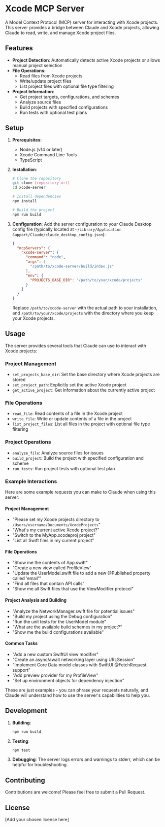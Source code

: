 # Xcode MCP Server

A Model Context Protocol (MCP) server for interacting with Xcode projects. This server provides a bridge between Claude and Xcode projects, allowing Claude to read, write, and manage Xcode project files.

## Features

- **Project Detection**: Automatically detects active Xcode projects or allows manual project selection
- **File Operations**:
  - Read files from Xcode projects
  - Write/update project files
  - List project files with optional file type filtering
- **Project Information**:
  - Get project targets, configurations, and schemes
  - Analyze source files
  - Build projects with specified configurations
  - Run tests with optional test plans

## Setup

1. **Prerequisites**:
   - Node.js (v14 or later)
   - Xcode Command Line Tools
   - TypeScript

2. **Installation**:
   ```bash
   # Clone the repository
   git clone [repository-url]
   cd xcode-server

   # Install dependencies
   npm install

   # Build the project
   npm run build
   ```

3. **Configuration**:
   Add the server configuration to your Claude Desktop config file (typically located at `~/Library/Application Support/Claude/claude_desktop_config.json`):

   ```json
   {
     "mcpServers": {
       "xcode-server": {
         "command": "node",
         "args": [
           "/path/to/xcode-server/build/index.js"
         ],
         "env": {
           "PROJECTS_BASE_DIR": "/path/to/your/xcode/projects"
         }
       }
     }
   }
   ```

   Replace `/path/to/xcode-server` with the actual path to your installation, and `/path/to/your/xcode/projects` with the directory where you keep your Xcode projects.

## Usage

The server provides several tools that Claude can use to interact with Xcode projects:

### Project Management
- `set_projects_base_dir`: Set the base directory where Xcode projects are stored
- `set_project_path`: Explicitly set the active Xcode project
- `get_active_project`: Get information about the currently active project

### File Operations
- `read_file`: Read contents of a file in the Xcode project
- `write_file`: Write or update contents of a file in the project
- `list_project_files`: List all files in the project with optional file type filtering

### Project Operations
- `analyze_file`: Analyze source files for issues
- `build_project`: Build the project with specified configuration and scheme
- `run_tests`: Run project tests with optional test plan

### Example Interactions

Here are some example requests you can make to Claude when using this server:

#### Project Management
- "Please set my Xcode projects directory to `/Users/username/Documents/XcodeProjects`"
- "What's my current active Xcode project?"
- "Switch to the MyApp.xcodeproj project"
- "List all Swift files in my current project"

#### File Operations
- "Show me the contents of App.swift"
- "Create a new view called ProfileView"
- "Update the UserModel.swift file to add a new @Published property called 'email'"
- "Find all files that contain API calls"
- "Show me all Swift files that use the ViewModifier protocol"

#### Project Analysis and Building
- "Analyze the NetworkManager.swift file for potential issues"
- "Build my project using the Debug configuration"
- "Run the unit tests for the UserModel module"
- "What are the available build schemes in my project?"
- "Show me the build configurations available"

#### Common Tasks
- "Add a new custom SwiftUI view modifier"
- "Create an async/await networking layer using URLSession"
- "Implement Core Data model classes with SwiftUI @FetchRequest support"
- "Add preview provider for my ProfileView"
- "Set up environment objects for dependency injection"

These are just examples - you can phrase your requests naturally, and Claude will understand how to use the server's capabilities to help you.

## Development

1. **Building**:
   ```bash
   npm run build
   ```

2. **Testing**:
   ```bash
   npm test
   ```

3. **Debugging**:
   The server logs errors and warnings to stderr, which can be helpful for troubleshooting.

## Contributing

Contributions are welcome! Please feel free to submit a Pull Request.

## License

[Add your chosen license here]
